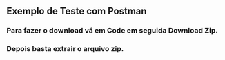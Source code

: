 ## Exemplo de Teste com Postman
### Para fazer o download vá em Code em seguida Download Zip.
### Depois basta extrair o arquivo zip.

